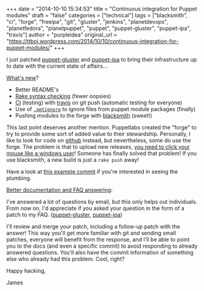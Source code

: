 +++
date = "2014-10-10 15:34:53"
title = "Continuous integration for Puppet modules"
draft = "false"
categories = ["technical"]
tags = ["blacksmith", "ci", "forge", "freeipa", "git", "gluster", "jenkins", "planetdevops", "planetfedora", "planetpuppet", "puppet", "puppet-gluster", "puppet-ipa", "travis"]
author = "purpleidea"
original_url = "https://ttboj.wordpress.com/2014/10/10/continuous-integration-for-puppet-modules/"
+++

I just patched <a href="https://github.com/purpleidea/puppet-gluster">puppet-gluster</a> and <a href="https://github.com/purpleidea/puppet-ipa">puppet-ipa</a> to bring their infrastructure up to date with the current state of affairs...

<span style="text-decoration:underline;">What's new</span>?
<ul>
	<li>Better README's</li>
	<li><a href="https://github.com/purpleidea/puppet-ipa/blob/master/Rakefile">Rake syntax checking</a> (fewer oopsies)</li>
	<li><a href="https://en.wikipedia.org/wiki/Continuous_integration">CI</a> (testing) with <a href="https://github.com/purpleidea/puppet-ipa/blob/master/.travis.yml">travis</a> on git push (automatic testing for everyone)</li>
	<li>Use of <a href="https://projects.puppetlabs.com/issues/14651"><code>.pmtignore</code></a> to ignore files from puppet module packages (finally)</li>
	<li>Pushing modules to the forge with <a href="https://github.com/maestrodev/puppet-blacksmith">blacksmith</a> (sweet!)</li>
</ul>
This last point deserves another mention. Puppetlabs created the "forge" to try to provide some sort of added value to their stewardship. Personally, I like to look for code on <a href="https://github.com/purpleidea/">github</a> instead, but nevertheless, some do use the forge. The problem is that to upload new releases, <a href="https://twitter.com/purpleidea/status/520635052850675712">you need to click your mouse like a windows user</a>! Someone has finally solved that problem! If you use blacksmith, a new build is just a <code>rake push</code> away!

Have a look at <a href="https://github.com/purpleidea/puppet-gluster/commit/f24cca2ac8d138aae71c019a9bf6f311395f562d">this example commit</a> if you're interested in seeing the plumbing.

<span style="text-decoration:underline;">Better documentation and FAQ answering</span>:

I've answered a lot of questions by email, but this only helps out individuals. From now on, I'd appreciate if you asked your question in the form of a patch to my FAQ. (<a href="https://github.com/purpleidea/puppet-gluster/blob/master/DOCUMENTATION.md#usage-and-frequently-asked-questions">puppet-gluster</a>, <a href="https://github.com/purpleidea/puppet-ipa/blob/master/DOCUMENTATION.md#usage-and-frequently-asked-questions">puppet-ipa</a>)

I'll review and merge your patch, including a follow-up patch with the answer! This way you'll get more familiar with git and sending small patches, everyone will benefit from the response, and I'll be able to point you to the docs (and even a specific commit) to avoid responding to already answered questions. You'll also have the commit information of something else who already had this problem. Cool, right?

Happy hacking,

James

